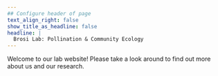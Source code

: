 ```yaml
---
## Configure header of page
text_align_right: false
show_title_as_headline: false
headline: |
  Brosi Lab: Pollination & Community Ecology
---
```


<!-- this is a subheadline -->
Welcome to our lab website! Please take a look around to find out more about us and our research. 


